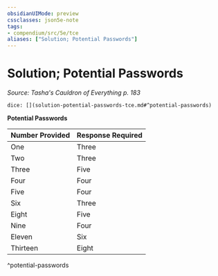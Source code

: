 ```yaml
---
obsidianUIMode: preview
cssclasses: json5e-note
tags:
- compendium/src/5e/tce
aliases: ["Solution; Potential Passwords"]
---
```

# Solution; Potential Passwords
*Source: Tasha's Cauldron of Everything p. 183* 

`dice: [](solution-potential-passwords-tce.md#^potential-passwords)`

**Potential Passwords**

| Number Provided | Response Required |
|-----------------|-------------------|
| One | Three |
| Two | Three |
| Three | Five |
| Four | Four |
| Five | Four |
| Six | Three |
| Eight | Five |
| Nine | Four |
| Eleven | Six |
| Thirteen | Eight |
^potential-passwords